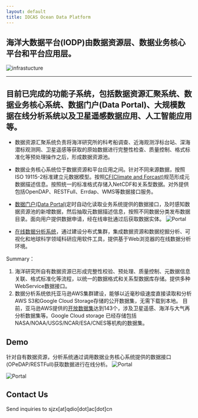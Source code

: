 ```yaml
---
layout: default
title: IOCAS Ocean Data Platform 
---
```


## 海洋大数据平台(IODP)由数据资源层、数据业务核心平台和平台应用层。
![infrastucture](http://msdc.qdio.ac.cn/Web/Tpl/default/img/image2.png)

---

## 目前已完成的功能子系统，包括数据资源汇聚系统、数据业务核心系统、数据门户(Data Portal)、大规模数据在线分析系统以及卫星遥感数据应用、人工智能应用等。 
* 数据资源汇聚系统负责将海洋研究所的科考船调查、近海观测浮标台站、深海潜标观测网、卫星遥感等获取的原始数据进行完整性检查、质量控制、格式标准化等预处理操作之后，形成数据资源池。

* 数据业务核心系统位于数据资源和平台应用之间。针对不同来源数据，按照ISO 19115-2标准建立元数据模型。按照[CF(Climate and Forcast)](http://cfconventions.org/)规范形成元数据描述信息。按照统一的标准格式存储入NetCDF和关系型数据。对外提供包括OpenDAP、RESTFull、Errdap、WMS等数据接口服务。  

* [数据门户(Data Portal)](http://portal.qdio.ac.cn)定时自动化读取业务系统提供的数据接口，及时感知数据资源池的新增数据，然后抽取元数据描述信息，按照不同数据分类发布数据目录。面向用户提供数据申请，经在线审批通过后获取数据实体。
![Portal](http://msdc.qdio.ac.cn/Web/Tpl/default/img/portal.png)

* [在线数据分析系统](https://datalab.iocasdata.com)，通过建设分布式集群，集成数据资源和数据挖掘分析、可视化和地球科学领域科研应用软件工具，提供基于Web浏览器的在线数据分析环境。

Summary：
  1. 海洋研究所自有数据资源已形成完整性校验、预处理、质量控制、元数据信息关联、格式标准化等流程，以统一的数据格式和关系型数据库存储。提供多种WebService数据接口。
  2. 数据分析系统依托亚马逊AWS集群建设，能够以近毫秒级速度直接读取和分析AWS S3和Google Cloud Storage存储的公开数据集，无需下载到本地。
     目前，亚马逊AWS提供的[开放数据集](https://registry.opendata.aws/)达到143个，涉及卫星遥感、海洋与大气再分析数据集等。Google Cloud storage 已经存储包括NASA/NOAA/USGS/NCAR/ESA/CNES等机构的数据集。
    
## Demo

针对自有数据资源，分析系统通过调用数据业务核心系统提供的数据接口(OPeDAP/RESTFull)获取数据进行在线分析。
![Portal](http://msdc.qdio.ac.cn/Web/Tpl/default/img/buoy-1.gif)

 ![Portal](http://msdc.qdio.ac.cn/Web/Tpl/default/img/ssh-10.gif)
 
 
## Contact Us

Send inquiries to sjzx[at]qdio[dot]ac[dot]cn
